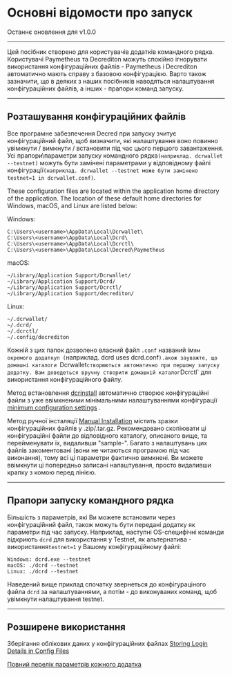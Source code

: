 # Основні відомости про запуск

Останнє оновлення для v1.0.0

---

Цей посібник створено для користувачів додатків командного рядка. Користувачі Paymetheus та Decrediton можуть спокійно ігнорувати використання конфігураційних файлів - Paymetheus і Decrediton автоматично мають справу з базовою конфігурацією. Варто також зазначити, що в деяких з наших посібників наводяться налаштування конфігураційних файлів, а інших - прапори команд запуску. 

---

## Розташування конфігураційних файлів

Все програмне забезпечення Decred при запуску зчитує конфігураційний файл, щоб визначити, які налаштування воно повинно увімкнути / вимкнути / встановити під час цього першого завантаження. Усі прапори\параметри запуску командного рядка`(наприклад. dcrwallet --testnet)`  можуть бути замінені параметрами у відповідному файлі конфігурації`(наприклад. dcrwallet --testnet може бути замінено testnet=1 in dcrwallet.conf)`.

These configuration files are located within the application home directory of the application. The location of these default home directories for Windows, macOS, and Linux are listed below:

Windows:

    C:\Users\<username>\AppData\Local\Dcrwallet\
    C:\Users\<username>\AppData\Local\Dcrd\
    C:\Users\<username>\AppData\Local\Dcrctl\ 
    C:\Users\<username>\AppData\Local\Decred\Paymetheus

macOS: 

    ~/Library/Application Support/Dcrwallet/
    ~/Library/Application Support/Dcrd/
    ~/Library/Application Support/Dcrctl/
    ~/Library/Application Support/decrediton/
    
Linux: 
    
    ~/.dcrwallet/
    ~/.dcrd/
    ~/.dcrctl/
    ~/.config/decrediton

Кожній з цих папок дозволено власний файл `.conf` названий ім`ям окремого додаткуn (`наприклад. dcrd uses dcrd.conf`).акож зауважте, що домашні каталоги `Dcrwallet` створюються автоматично при першому запуску додатку. Вам доведеться вручну створити домашній каталог `Dcrctl` для використання конфігураційного файлу.

Метод встановлення [dcrinstall](/getting-started/user-guides/cli-installation.md) автоматично створює конфігураційні файли з уже ввімкненими мінімальними налаштуваннями конфігурації [minimum configuration settings](/advanced/manual-cli-install.md#minimum-configuration) . 

Метод ручної інсталяції [Manual Installation](/advanced/manual-cli-install.md#installation) містить зразки конфігураційних файлів у .zip/.tar.gz. Рекомендовано скопіювати ці конфігураційні файли до відповідного каталогу, описаного вище, та перейменувати їх, видаливши "sample-". Багато з налаштувань цих файлів закоментовані (вони не читаються програмою під час виконання), тому всі ці параметри фактично вимкнені. Ви можете ввімкнути ці попередньо записані налаштування, просто видаливши крапку з комою перед лінією.

---

## Прапори запуску командного рядка

Більшість з параметрів, які Ви можете встановити через конфігураційний файл, також можуть бути передані додатку як параметри під час запуску. Наприклад, наступні OS-специфічні команди відкриють `dcrd` для використання у Testnet, як альтернатива -  використання`testnet=1` у Вашому конфігураційному файлі:

    Windows: dcrd.exe --testnet
    macOS: ./dcrd --testnet
    Linux: ./dcrd --testnet

Наведений вище приклад спочатку звернеться до конфігураціного файла `dcrd` за налаштуваннями, а потім - до виконуваних команд, щоб увімкнути налаштування testnet. 

---

## Розширене використання

Зберігання облікових даних у конфігураційних файлах [Storing Login Details in Config Files](/advanced/storing-login-details.md) <!-- Містить ту ж інформацію, яка наведена вище в розділі "Мінімальна конфігурація" (Minimum Configuration) вище. Можливо, видалити. -->

[Повний перелік параметрів кожного додатка](/advanced/program-options.md)
